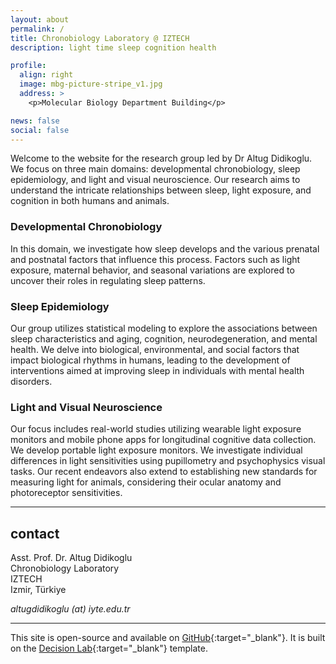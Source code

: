 ```yaml
---
layout: about
permalink: /
title: Chronobiology Laboratory @ IZTECH
description: light time sleep cognition health

profile: 
  align: right
  image: mbg-picture-stripe_v1.jpg
  address: > 
    <p>Molecular Biology Department Building</p>

news: false
social: false
---
```

Welcome to the website for the research group led by Dr Altug Didikoglu. We focus on three main domains: developmental chronobiology, sleep epidemiology, and light and visual neuroscience. Our research aims to understand the intricate relationships between sleep, light exposure, and cognition in both humans and animals.

### Developmental Chronobiology
In this domain, we investigate how sleep develops and the various prenatal and postnatal factors that influence this process. Factors such as light exposure, maternal behavior, and seasonal variations are explored to uncover their roles in regulating sleep patterns.

### Sleep Epidemiology
Our group utilizes statistical modeling to explore the associations between sleep characteristics and aging, cognition, neurodegeneration, and mental health. We delve into biological, environmental, and social factors that impact biological rhythms in humans, leading to the development of interventions aimed at improving sleep in individuals with mental health disorders.

### Light and Visual Neuroscience
Our focus includes real-world studies utilizing wearable light exposure monitors and mobile phone apps for longitudinal cognitive data collection. We develop portable light exposure monitors. We investigate individual differences in light sensitivities using pupillometry and psychophysics visual tasks. Our recent endeavors also extend to establishing new standards for measuring light for animals, considering their ocular anatomy and photoreceptor sensitivities.

---

<!-- ## partners

Our work is funded by grants R01AG058817, R01MH114860, R01AG022983, 
U01NS098971, and R01AG056715 from the [National Institutes of Health](http://www.nih.gov){:target="\_blank"}. In addition to our [research collaborators]({{ '/team/index.html#collaborators' | prepend: site.baseurl | prepend: site.url }}), we are affiliated with:

<div class="clearfix" style="width: 100%; padding-bottom: 25px"></div>

<div class="clearfix" style="width: 100%; clear: both;">
    <a href="https://www.gbhi.org" target="_blank"><img style="width: 45%; float: left; padding-bottom: 25px;" valign="center" src="{{ site.baseurl }}/assets/img/about_GBHI_logo_RGB.png" alt="logo for Global Brain Health Institute"></a>
    <a href="https://www.allftd.org" target="_blank"><img style="width: 50%; float: right; padding-bottom: 25px;" valign="center" src="{{ site.baseurl }}/assets/img/about_ALLFTD.png" alt="logo for the ARTFL-LEFFTDS Longitudinal Frontotemporal Lobar Degeneration (ALLFTD) research study"></a>
</div>
<div style="width: 100%; clear: both; margin-bottom: 15px">
</div>

<a rel="me" href="https://neuromatch.social/@winstonchiong"> - </a>

--- -->

## contact
Asst. Prof. Dr. Altug Didikoglu  
Chronobiology Laboratory  
IZTECH  
Izmir, Türkiye  

<i class="fa fa-envelope"></i> *altugdidikoglu (at) iyte.edu.tr*

---

This site is open-source and available on [GitHub](https://github.com/chronobiology-lab/chronobiology-lab.github.io){:target="\_blank"}. It is built on the [Decision Lab](https://github.com/winstonchiong/decisionlabucsf.github.io){:target="\_blank"} template.
